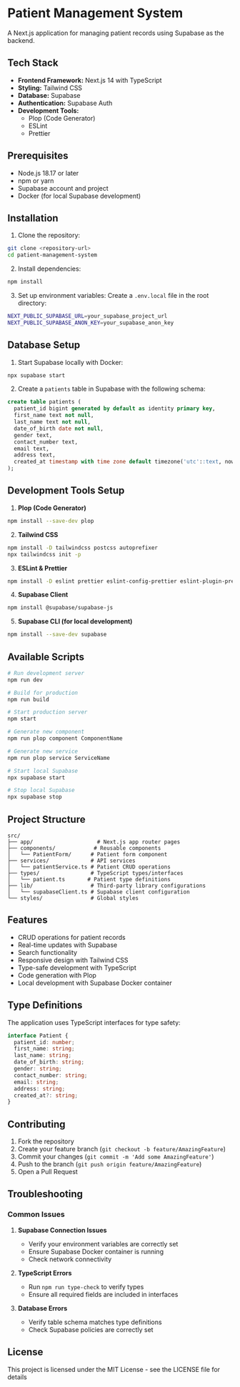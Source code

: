 # Patient Management System

A Next.js application for managing patient records using Supabase as the backend.

## Tech Stack

- **Frontend Framework:** Next.js 14 with TypeScript
- **Styling:** Tailwind CSS
- **Database:** Supabase
- **Authentication:** Supabase Auth
- **Development Tools:** 
  - Plop (Code Generator)
  - ESLint
  - Prettier

## Prerequisites

- Node.js 18.17 or later
- npm or yarn
- Supabase account and project
- Docker (for local Supabase development)

## Installation

1. Clone the repository:
```bash
git clone <repository-url>
cd patient-management-system
```

2. Install dependencies:
```bash
npm install
```

3. Set up environment variables:
Create a `.env.local` file in the root directory:
```bash
NEXT_PUBLIC_SUPABASE_URL=your_supabase_project_url
NEXT_PUBLIC_SUPABASE_ANON_KEY=your_supabase_anon_key
```

## Database Setup

1. Start Supabase locally with Docker:
```bash
npx supabase start
```

2. Create a `patients` table in Supabase with the following schema:
```sql
create table patients (
  patient_id bigint generated by default as identity primary key,
  first_name text not null,
  last_name text not null,
  date_of_birth date not null,
  gender text,
  contact_number text,
  email text,
  address text,
  created_at timestamp with time zone default timezone('utc'::text, now()) not null
);
```

## Development Tools Setup

1. **Plop (Code Generator)**
```bash
npm install --save-dev plop
```

2. **Tailwind CSS**
```bash
npm install -D tailwindcss postcss autoprefixer
npx tailwindcss init -p
```

3. **ESLint & Prettier**
```bash
npm install -D eslint prettier eslint-config-prettier eslint-plugin-prettier
```

4. **Supabase Client**
```bash
npm install @supabase/supabase-js
```

5. **Supabase CLI (for local development)**
```bash
npm install --save-dev supabase
```

## Available Scripts

```bash
# Run development server
npm run dev

# Build for production
npm run build

# Start production server
npm start

# Generate new component
npm run plop component ComponentName

# Generate new service
npm run plop service ServiceName

# Start local Supabase
npx supabase start

# Stop local Supabase
npx supabase stop
```

## Project Structure

```
src/
├── app/                    # Next.js app router pages
├── components/            # Reusable components
│   └── PatientForm/      # Patient form component
├── services/             # API services
│   └── patientService.ts # Patient CRUD operations
├── types/                # TypeScript types/interfaces
│   └── patient.ts       # Patient type definitions
├── lib/                  # Third-party library configurations
│   └── supabaseClient.ts # Supabase client configuration
└── styles/               # Global styles
```

## Features

- CRUD operations for patient records
- Real-time updates with Supabase
- Search functionality
- Responsive design with Tailwind CSS
- Type-safe development with TypeScript
- Code generation with Plop
- Local development with Supabase Docker container

## Type Definitions

The application uses TypeScript interfaces for type safety:

```typescript
interface Patient {
  patient_id: number;
  first_name: string;
  last_name: string;
  date_of_birth: string;
  gender: string;
  contact_number: string;
  email: string;
  address: string;
  created_at?: string;
}
```

## Contributing

1. Fork the repository
2. Create your feature branch (`git checkout -b feature/AmazingFeature`)
3. Commit your changes (`git commit -m 'Add some AmazingFeature'`)
4. Push to the branch (`git push origin feature/AmazingFeature`)
5. Open a Pull Request

## Troubleshooting

### Common Issues

1. **Supabase Connection Issues**
   - Verify your environment variables are correctly set
   - Ensure Supabase Docker container is running
   - Check network connectivity

2. **TypeScript Errors**
   - Run `npm run type-check` to verify types
   - Ensure all required fields are included in interfaces

3. **Database Errors**
   - Verify table schema matches type definitions
   - Check Supabase policies are correctly set

## License

This project is licensed under the MIT License - see the LICENSE file for details


